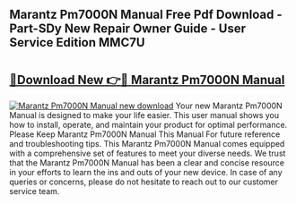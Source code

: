 ## Marantz Pm7000N Manual Free Pdf Download - Part-SDy New Repair Owner Guide - User Service Edition MMC7U

# <h2><a href="http://cf25667.oget.top/?id=Marantz+Pm7000N+Manual">🔗Download New 👉🔴 Marantz Pm7000N Manual</a></h2>

[![Marantz Pm7000N Manual new download](https://i.imgur.com/5g1atiW.png)](http://cf25667.oget.top/?id=Marantz+Pm7000N+Manual)
Your new Marantz Pm7000N Manual is designed to make your life easier. This user manual shows you how to install, operate, and maintain your product for optimal performance. Please Keep Marantz Pm7000N Manual This Manual For future reference and troubleshooting tips. This Marantz Pm7000N Manual comes equipped with a comprehensive set of features to meet your diverse needs. We trust that the Marantz Pm7000N Manual has been a clear and concise resource in your efforts to learn the ins and outs of your new device. In case of any queries or concerns, please do not hesitate to reach out to our customer service team.
